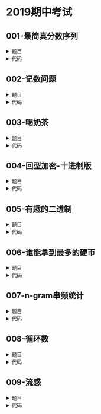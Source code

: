 # **2019期中考试**

## **001-最简真分数序列**
<details>

<summary>
题目
</summary>

### **题目描述**

所谓最简真分数是指分子小于分母，且不能约分的分数。给定 n（1 < n < 200）个非负整数（每个整数不超过3位），哪两个整数分别作为分子和分母能够构成最简真分数。输出所有的最简真分数组合；若没有，则输出NO。

### **关于输入**

第1行为正整数个数n\
其后为n个非负整数，空格间隔。

### **关于输出**

输出所有最简真分数，分子小的排在前面；若分子相同，分母小的排在前面。各分数之间用逗号间隔。\
若没有，则输出NO

### **例子输入**

```
8
3 7 11 0 5 13 15 9
```

### **例子输出**

```
3/5,3/7,3/11,3/13,5/7,5/9,5/11,5/13,7/9,7/11,7/13,7/15,9/11,9/13,11/13,11/15,13/15
```

### **提示信息**

pass

</details>

<details>

<summary>
代码
</summary>

```c++
#include <iostream>
using namespace std;
bool gcd(int a, int b);
int main(){
    int i,j,k,n,temp; cin >> n;bool flag=false;
    int num[n];
    for(i=0;i<n;i++)cin >> num[i];
    for(i=0;i<n;i++){
        k=i;
        for(j=n-1;j>i;j--)if(num[j]<num[k])k=j;
        temp=num[i];num[i]=num[k];num[k]=temp;
    }
    for(i=0;i<n;i++){
        for(j=i+1;j<n;j++){
            if(gcd(num[i],num[j])){
                if(not flag){cout << num[i] << '/' << num[j];flag=true;}
                else cout << ',' << num[i] << '/' << num[j];
            }
        }
    }
    if(not flag)cout << "NO";
    return 0;
}

bool gcd(int a, int b){
    int temp;
    if(a==0)return false;
    while(a!=0){temp=a;a=b%a;b=temp;}
    if(temp==1)return true;
    return false;
}
```

</details>

## **002-记数问题**
<details>

<summary>
题目
</summary>

### **题目描述**

试计算在区间 1 到 n 的所有整数中，数字 x(0 ≤ x ≤ 9)共出现了多少次？例如，在 1 到 11 中，即在 1、2、3、4、5、6、7、8、9、10、11 中，数字 1 出现了 4 次，数字2出现了1次。

### **关于输入**

输入共 1 行，包含 2 个整数 n、x，之间用一个空格隔开。

### **关于输出**

输出共 1 行，包含一个整数，表示 x 出现的次数。

### **例子输入**

```
11 1
```

### **例子输出**

```
4
```

### **提示信息**

对于所有的数据，1≤ n ≤ 10000，0≤ x ≤ 9。

</details>

<details>

<summary>
代码
</summary>

```c++
#include <iostream>
using namespace std;
int get_k(int a,int k){
    int result=0;
    while(a){
        if(a%10==k)result++;
        a/=10;
    }
    return result;
}
int main(){
    int n,k;cin >> n >> k;
    int result=0;
    for(int i=1;i<=n;i++)result+=get_k(i,k);
    cout << result;
    return 0;
}
```

</details>

## **003-喝奶茶**
<details>

<summary>
题目
</summary>

### **题目描述**

计算概论班级一共有150名同学，学号分别为N1到N150。期末考试后，老师决定请部分同学喝奶茶，但是大家都很优秀，老师没办法进行挑选。于是助教们想了这样一种挑选幸运同学的方法：\
给每位同学一个编号牌，仅在正面写有该名同学编号i，编号与学号数字相同，即学号为Ni的同学得到的编号牌正面写有数字i。\
然后将所有编号牌正面朝上放到桌子上，同学们按照编号从小到大依次进行如下操作：\
N1同学把所有编号牌翻面一次；\
N2同学把编号为2、4、6、8 ... 148、150的编号牌翻面一次；\
N3同学把编号为3、6、9 ... 147、150的编号牌翻面一次；\
N4同学把编号为4、8、12 ... 144、148的编号牌翻面一次；\
......\
以此规律直到150名同学操作完为止，规定正面朝下的编号牌对应的同学能够喝老师请的奶茶。\
请编写程序计算这些幸运的同学的人数，并按照数字从小到大的顺序依次输出其学号。

### **关于输入**

无

### **关于输出**

第一行为幸运同学的学号，以空格间隔
第二行为幸运同学的人数

### **例子输入**

```
```

### **例子输出**

```
```

### **提示信息**

pass

</details>

<details>

<summary>
代码
</summary>

```c++
#include <iostream>
#include <cmath>
using namespace std;
int main(){
    int i;bool flag=false;
    for(i=1;i<=sqrt(150);i++){
        if(not flag){cout << "N" << pow(i,2); flag = not flag;}
        else{cout << " N" << pow(i,2);}
    }
    cout << endl << int(sqrt(150));
    return 0;
}
```

</details>

## **004-回型加密-十进制版**
<details>

<summary>
题目
</summary>

### **题目描述**

计算概论班的同学发明了一种新的文本加密算法--将文本转化为十进制数并回型存放到矩阵里。\
使用者事先约定好矩阵的行数与列数，并且规定文本中仅有大写字母和空格。他们事先按照这样的方法对文本进行编码：\
空格 = 00\
A = 01\
B = 02\
C = 03\
......\
Y = 25\
Z = 26\
然后，然后按照回型遍历的方法，将每个字符对应编码的2位十进制数依次填入矩阵中，多出来的位置使用0补充。\
再按照正常遍历顺序将矩阵中的数字连起来，完成加密过程。

### **关于输入**

第一行为两个整数R和C，中间用一个空格隔开，分别表示行数和列数，其中1≤R, C≤10\
第二行为一个只包含大写字母和空格的字符串，不会以空格开头。1≤字符串长度≤(R * C) / 2

### **关于输出**

一行，为加密后的十进制串

### **例子输入**

```
3 3
PKU
```

### **例子输出**

```
161001012
```

### **提示信息**

注意：前导0也要输出

</details>

<details>

<summary>
代码
</summary>

```c++
#include <iostream>
#include <cstring>
using namespace std;
int transform(char a);
int main(){
    int r,c;string end,s;
    cin >> r >> c;
    getline(cin,end);
    getline(cin,s);
    int line[s.size()]={0};int line_out[2*s.size()]={0};
    int i=0,j=0,k=0;
    for(i=0;i<s.size();i++){
        line[i]=transform(s[i]);
        line_out[2*i]=line[i]/10;
        line_out[2*i+1]=line[i]%10;
    }
    int table[r][c]={10};
    for(i=0;i<r;i++){
        for(j=0;j<c;j++)table[i][j]=10;
    }
    int r_reverse=1,c_reverse=1;
    int row_cnt=r,column_cnt=c;
    int row_temp=0,column_temp=-1;
    i=0;j=0;k=0;
    bool flag=false;
    while(k<2*s.size()){
        for(i=0;i<column_cnt;i++){
            column_temp+=c_reverse;
            table[row_temp][column_temp]=line_out[k];
            k++;
            if(k>=2*s.size()){flag=true;break;}
        }
        c_reverse=-c_reverse;
        row_cnt-=1;
        if(flag)break;
        for(i=0;i<row_cnt;i++){
            row_temp+=r_reverse;
            table[row_temp][column_temp]=line_out[k];
            k++;
            if(k>=2*s.size())break;
        }
        r_reverse=-r_reverse;
        column_cnt-=1;
    }
    for(i=0;i<r;i++){
        for(j=0;j<c;j++){
            if(table[i][j]==10)cout << 0;
            else cout << table[i][j];
        }
    }
    return 0;
}
int transform(char a){
    if(a==' ')return 0;
    return int(a)-int('A')+1;
}
```

</details>

## **005-有趣的二进制**
<details>

<summary>
题目
</summary>

### **题目描述**

最近北京大学药学院的小晨在计概课上学习到二进制之后对其产生了浓厚的兴趣，在每次操作仅能移动相邻的0和1的前提下，她想知道把一个二进制数转换成另一个二进制数的最小操作数。

### **关于输入**

输入共三行：\
第一行为一个整数n (0 < n <= 200)，代表二进制数的位数\
第二行为第一个二进制数的每一位\
第三行为第二个二进制数的每一位

### **关于输出**

输出将第一个二进制数转换为第二个二进制数的最少操作数，如果答案不存在，则输出-1

### **例子输入**

```
7
1 1 0 1 0 0 1
0 1 1 0 0 1 1
```

### **例子输出**

```
4
```

### **提示信息**

pass

</details>

<details>

<summary>
代码
</summary>

```c++
#include <iostream>
#include <cmath>
using namespace std;

int main() {
	int cnt,c1=0,c2=0,i,cntout=0;
	cin >> cnt;
	int s1[cnt],s2[cnt];
	int p1[cnt]={0},p2[cnt]={0};
	for(i=0;i<cnt;i++)cin >> s1[i];
	for(i=0;i<cnt;i++)cin >> s2[i];
	for(i=0;i<cnt;i++){
	    if(s1[i]==1){p1[c1]=i;c1++;}
	    if(s2[i]==1){p2[c2]=i;c2++;}
	}
	if(c1!=c2)cout << -1;
	else{
	    for(i=0;i<=c1-1;i++){
	        cntout+=abs(p1[i]-p2[i]);
	    }
        cout << cntout;
	}
	return 0;
}
```

</details>

## **006-谁能拿到最多的硬币**
<details>

<summary>
题目
</summary>

### **题目描述**

有n个硬币排成一排，每个硬币上用一个数字标识了它的价值。每次要你从最左边或者最右边拿出一个硬币。总共拿k次，写一个算法，使能拿到的硬币的价值和最大。

### **关于输入**

输入包含两行，第一行为n， k；\
第二行包含n个数字，表示n个硬币的价值。\
1 <= k <= n <= 100000\
单个硬币的价值大于0且不超过10000.

### **关于输出**

输出可以拿到的k个硬币最大的价值和。

### **例子输入**

```
6 3
5 4 3 2 1 6
```

### **例子输出**

```
15
```

### **提示信息**

从左边开始连续取两个硬币，右边取一个硬币即可。

</details>

<details>

<summary>
代码
</summary>

```c++
#include <iostream>
using namespace std;
int main(){
    int i,j,sum=0,sum_temp;
    int n,k;cin >> n >> k;
    int value[n+1]={0};
    for(i=1;i<=n;i++)cin >> value[i];
    for(i=2;i<=n;i++)value[i]+=value[i-1];
    for(i=0;i<=k;i++){
        sum_temp=value[i]+value[n]-value[n-k+i];
        if(sum_temp>sum)sum=sum_temp;
    }
    cout << sum;
    return 0;
}
```

</details>

## **007-n-gram串频统计**
<details>

<summary>
题目
</summary>

### **题目描述**

在文本分析中常用到n-gram串频统计方法，即，统计相邻的n 个单元（如单词、汉字、或者字符）在整个文本中出现的频率。假设有一个字符串，请以字符为单位按n-gram 统计长度为 n 的子串出现的频度，并输出最高频度以及频度最高的子串。设定所给的字符串不多于500个字符，且 1 < n <5。 如果有多个子串频度最高，则根据其在序列中第一次出现的次序输出多个，每行输出一个，如果最高频度不大于1，则输出 NO

### **关于输入**

第一行为n\
第二行为字符串

### **关于输出**

输出最高频度以及频度最高的所有子串。

### **例子输入**

```
3
abcdefabcd
```

### **例子输出**

```
2
abc
bcd
```

### **提示信息**

pass

</details>

<details>

<summary>
代码
</summary>

```c++
#include <iostream>
#include <map>
#include <string>
using namespace std;

int main() { 
	int n,i;cin >> n;
	string end,s;getline(cin,end);getline(cin,s);
	map<string,int> amap;
	for(i=0;i<=s.size()-n;i++){
	    amap[s.substr(i,n)]=0;
	}
	for(i=0;i<=s.size()-n;i++){
	    amap[s.substr(i,n)]++;
	}
	int max=0;
	string maxstr[s.size()-n];
	for(i=0;i<=s.size()-n;i++){
	    if(amap[s.substr(i,n)]>max)max=amap[s.substr(i,n)];
	}
	if(max<=1)cout << "NO";
	else{
	    cout << max << endl;
	    for(i=0;i<=s.size()-n;i++){
	        if(amap[s.substr(i,n)]==max){
                cout << s.substr(i,n) << endl;
                amap[s.substr(i,n)]=-1;
            }
	    }
	}
	return 0;
}
```

</details>

## **008-循环数**
<details>

<summary>
题目
</summary>

### **题目描述**

当一个N位的整数X满足下列条件时，称其为循环数：X与任意一个整数1≤Y ≤ N相乘时，都将产生一个X的“循环”。即：分别将这两个整数的第1位数字与最后1位数字连在一起，可以得到一个相同的数字循环；当然两个整数在该数字循环中的起始位置不同。例如，142857是一个循环数\
142857 *1 = 142857\
142857 *2 = 285714\
142857 *3 = 428571\
142857 *4 = 571428\
142857 *5 = 714285\
142857 *6 = 857142

### **关于输入**

写一个程序判断一个整数是否是循环数。输入文件是一个整数序列，每个整数长度为2~60。注意：每个整数前面的零被看作是该整数的一部分，在计算N时要统计。例如“01”是一个2位的整数，而“1”是一个1位的整数。

### **关于输出**

对每个输入整数，输出一行，说明该整数是否是循环数。

### **例子输入**

```
142857
142856
142858
01
0588235294117647
```

### **例子输出**

```
142857 is cyclic
142856 is not cyclic
142858 is not cyclic
01 is not cyclic
0588235294117647 is cyclic
```

### **提示信息**

pass

</details>

<details>

<summary>
代码
</summary>

```c++
#include <iostream>
#include <cstring>
using namespace std;
string multiple(string s, int i);
bool cyclic(string a, string b);
int main(){
    while(true){
        string s; getline(cin,s);
        string str_temp;
        if(s=="")break;
        int i,j;
        for(i=1;i<=s.size();i++){
            str_temp=multiple(s,i);
            for(j=str_temp.size();j<s.size();j++)str_temp='0'+str_temp;
            if(not cyclic(str_temp,s))break;
        }
        if(i>s.size())cout << s << " is cyclic" << endl;
        else cout << s << " is not cyclic" << endl;
    }
    return 0;
}

string multiple(string s, int a){
    string s_out="";
    int lens=s.size(),i,temp=0;
    for(i=lens-1;i>=0;i--){
        temp+=(s[i]-'0')*a;
        s_out=to_string(temp%10)+s_out;
        temp/=10;
    }
    while(temp!=0){
        s_out=to_string(temp%10)+s_out;
        temp/=10;
    }
    return s_out;
}
bool cyclic(string a, string b){
    int i;
    for(i=0;i<a.size();i++){
        if(a==b.substr(i)+b.substr(0,i))return true;
    }
    return false;
}
```

</details>

## **009-流感**
<details>

<summary>
题目
</summary>

### **题目描述**

学校里一共有n个学生。这n个学生里一共有m对朋友关系。\
在流感发作期，每个健康学生都要看望当天他生病的朋友（如果有的话），并在第二天被传染上疾病（除非他在免疫期内）；\
每个生病的学生在第二天都会痊愈，并在这一天具有免疫性。从第三天起，看望生病的朋友将再次使他染上流感。\
初始时（第一天），只有一个学生患有流感。试问多少天后流感会自动结束。

### **关于输入**

第一行输入两个正整数n和m。\
接下来m行每行两个正整数x,y，表示编号为x的学生和编号为y的学生是一对朋友。输入数据保证每一对朋友关系只描述一次。\
最后一行输入一个正整数，代表初始时患有流感的学生的编号。\
n,m <= 100,000。

### **关于输出**

输出多少天后流感会结束。\
如果天数超过2,000,000,000，则视为流感不会结束，输出-1。

### **例子输入**

```
4 4
1 2
2 3
3 4
2 4
1
```

### **例子输出**

```
3
```

### **提示信息**

第一天1号学生生病，2号学生访问他；\
第二天2号学生生病，其它三个学生访问他，由于1号处于免疫期，未患流感；\
第三天3、4号学生生病，2号学生访问他们。\
第四天3、4号学生痊愈，流感结束。

</details>

<details>

<summary>
代码
</summary>

```c++
#include <iostream>
using namespace std;
const int maxn=100010;
int n,m,tot=0;
int last[maxn]={0},day[maxn]={0},ill[maxn]={0};
struct Relation{
    int to,nxt;
}relation[maxn<<1];

void get_relation(int x,int y){
    relation[++tot].nxt=last[x];
    relation[tot].to=y;
    last[x]=tot;
}
void bfs(){
    for(int j=1;j<=n&&ill[j];j++){
        for(int i=last[ill[j]];i;i=relation[i].nxt){
            if(day[relation[i].to]==0){
                day[relation[i].to]=day[ill[j]]+1;
                ill[++ill[0]]=relation[i].to;
            }
        }
    }
}
int main(){
    cin >> n >> m;
    for(int i=0;i<m;i++){
        int x,y;cin >> x >> y;
        get_relation(x,y);
        get_relation(y,x);
    }
    int zero_patient;cin >> zero_patient;
    day[zero_patient]=1;
    ill[++ill[0]]=zero_patient;
    bfs();
    int result=0;
    for(int i=1;i<=n;i++)result=max(result,day[i]);
    cout << result;
    return 0;
}
```

</details>
